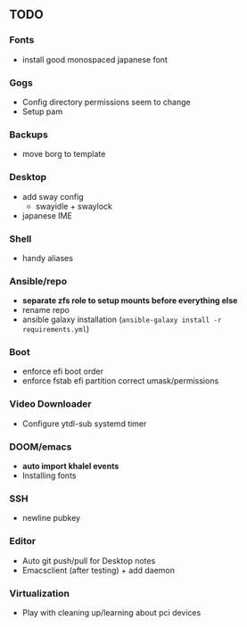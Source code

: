 ## TODO

### Fonts
+ install good monospaced japanese font

### Gogs
+ Config directory permissions seem to change
+ Setup pam

### Backups
+ move borg to template

### Desktop
+ add sway config
  + swayidle + swaylock
+ japanese IME

### Shell
+ handy aliases

### Ansible/repo
+ **separate zfs role to setup mounts before everything else**
+ rename repo
+ ansible galaxy installation (`ansible-galaxy install -r requirements.yml`)

### Boot
+ enforce efi boot order
+ enforce fstab efi partition correct umask/permissions

### Video Downloader
+ Configure ytdl-sub systemd timer

### DOOM/emacs
+ **auto import khalel events**
+ Installing fonts

### SSH 
+ newline pubkey

### Editor
+ Auto git push/pull for Desktop notes
+ Emacsclient (after testing) + add daemon

### Virtualization
+ Play with cleaning up/learning about pci devices
